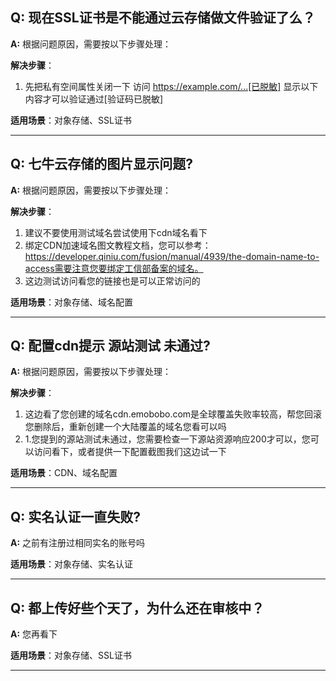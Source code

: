 ## Q: 现在SSL证书是不能通过云存储做文件验证了么？

**A:** 根据问题原因，需要按以下步骤处理：

**解决步骤**：
1. 先把私有空间属性关闭一下 访问 https://example.com/...[已脱敏] 显示以下内容才可以验证通过[验证码已脱敏]

**适用场景**：对象存储、SSL证书

---

## Q: 七牛云存储的图片显示问题?

**A:** 根据问题原因，需要按以下步骤处理：

**解决步骤**：
1. 建议不要使用测试域名尝试使用下cdn域名看下
2. 绑定CDN加速域名图文教程文档，您可以参考：https://developer.qiniu.com/fusion/manual/4939/the-domain-name-to-access需要注意您要绑定工信部备案的域名。
3. 这边测试访问看您的链接也是可以正常访问的

**适用场景**：对象存储、域名配置

---

## Q: 配置cdn提示 源站测试 未通过?

**A:** 根据问题原因，需要按以下步骤处理：

**解决步骤**：
1. 这边看了您创建的域名cdn.emobobo.com是全球覆盖失败率较高，帮您回滚您删除后，重新创建一个大陆覆盖的域名您看可以吗
2. 1.您提到的源站测试未通过，您需要检查一下源站资源响应200才可以，您可以访问看下，或者提供一下配置截图我们这边试一下

**适用场景**：CDN、域名配置

---

## Q: 实名认证一直失败?

**A:** 之前有注册过相同实名的账号吗

**适用场景**：对象存储、实名认证

---

## Q: 都上传好些个天了，为什么还在审核中？

**A:** 您再看下

**适用场景**：对象存储、SSL证书

---
